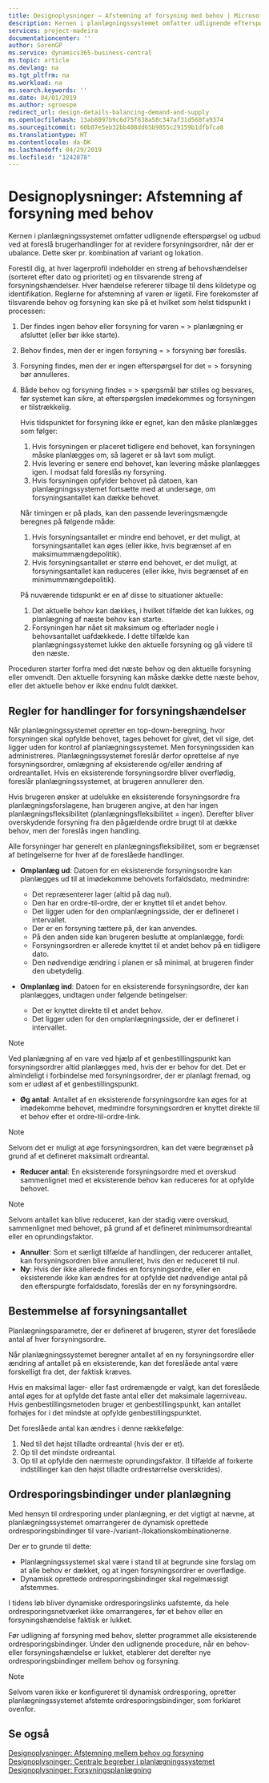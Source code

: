 ```yaml
---
title: Designoplysninger – Afstemning af forsyning med behov | Microsoft Docs
description: Kernen i planlægningssystemet omfatter udlignende efterspørgsel og udbud ved at foreslå brugerhandlinger for at revidere forsyningsordrer, når der er ubalance. Dette sker pr. kombination af variant og lokation.
services: project-madeira
documentationcenter: ''
author: SorenGP
ms.service: dynamics365-business-central
ms.topic: article
ms.devlang: na
ms.tgt_pltfrm: na
ms.workload: na
ms.search.keywords: ''
ms.date: 04/01/2019
ms.author: sgroespe
redirect_url: design-details-balancing-demand-and-supply
ms.openlocfilehash: 13ab8097b9c6d75f838a58c347af31d560fa9374
ms.sourcegitcommit: 60b87e5eb32bb408dd65b9855c29159b1dfbfca8
ms.translationtype: HT
ms.contentlocale: da-DK
ms.lasthandoff: 04/29/2019
ms.locfileid: "1242878"
---
```

# <a name="design-details-balancing-supply-with-demand"></a>Designoplysninger: Afstemning af forsyning med behov
Kernen i planlægningssystemet omfatter udlignende efterspørgsel og udbud ved at foreslå brugerhandlinger for at revidere forsyningsordrer, når der er ubalance. Dette sker pr. kombination af variant og lokation.  

Forestil dig, at hver lagerprofil indeholder en streng af behovshændelser (sorteret efter dato og prioritet) og en tilsvarende streng af forsyningshændelser. Hver hændelse refererer tilbage til dens kildetype og identifikation. Reglerne for afstemning af varen er ligetil. Fire forekomster af tilsvarende behov og forsyning kan ske på et hvilket som helst tidspunkt i processen:  

1. Der findes ingen behov eller forsyning for varen = > planlægning er afsluttet (eller bør ikke starte).  
2. Behov findes, men der er ingen forsyning = > forsyning bør foreslås.  
3. Forsyning findes, men der er ingen efterspørgsel for det = > forsyning bør annulleres.  
4. Både behov og forsyning findes = > spørgsmål bør stilles og besvares, før systemet kan sikre, at efterspørgslen imødekommes og forsyningen er tilstrækkelig.  

     Hvis tidspunktet for forsyning ikke er egnet, kan den måske planlægges som følger:  

    1.  Hvis forsyningen er placeret tidligere end behovet, kan forsyningen måske planlægges om, så lageret er så lavt som muligt.  
    2.  Hvis levering er senere end behovet, kan levering måske planlægges igen. I modsat fald foreslås ny forsyning.  
    3.  Hvis forsyningen opfylder behovet på datoen, kan planlægningssystemet fortsætte med at undersøge, om forsyningsantallet kan dække behovet.  

     Når timingen er på plads, kan den passende leveringsmængde beregnes på følgende måde:  

    1.  Hvis forsyningsantallet er mindre end behovet, er det muligt, at forsyningsantallet kan øges (eller ikke, hvis begrænset af en maksimummængdepolitik).  
    2.  Hvis forsyningsantallet er større end behovet, er det muligt, at forsyningsantallet kan reduceres (eller ikke, hvis begrænset af en minimummængdepolitik).  

     På nuværende tidspunkt er en af disse to situationer aktuelle:  

    1.  Det aktuelle behov kan dækkes, i hvilket tilfælde det kan lukkes, og planlægning af næste behov kan starte.  
    2.  Forsyningen har nået sit maksimum og efterlader nogle i behovsantallet uafdækkede. I dette tilfælde kan planlægningssystemet lukke den aktuelle forsyning og gå videre til den næste.  

 Proceduren starter forfra med det næste behov og den aktuelle forsyning eller omvendt. Den aktuelle forsyning kan måske dække dette næste behov, eller det aktuelle behov er ikke endnu fuldt dækket.  

## <a name="rules-concerning-actions-for-supply-events"></a>Regler for handlinger for forsyningshændelser  
Når planlægningssystemet opretter en top-down-beregning, hvor forsyningen skal opfylde behovet, tages behovet for givet, det vil sige, det ligger uden for kontrol af planlægningssystemet. Men forsyningssiden kan administreres. Planlægningssystemet foreslår derfor oprettelse af nye forsyningsordrer, omlægning af eksisterende og/eller ændring af ordreantallet. Hvis en eksisterende forsyningsordre bliver overflødig, foreslår planlægningssystemet, at brugeren annullerer den.  

Hvis brugeren ønsker at udelukke en eksisterende forsyningsordre fra planlægningsforslagene, han brugeren angive, at den har ingen planlægningsfleksibilitet (planlægningsfleksibilitet = ingen). Derefter bliver overskydende forsyning fra den pågældende ordre brugt til at dække behov, men der foreslås ingen handling.  

Alle forsyninger har generelt en planlægningsfleksibilitet, som er begrænset af betingelserne for hver af de foreslåede handlinger.  

-   **Omplanlæg ud**: Datoen for en eksisterende forsyningsordre kan planlægges ud til at imødekomme behovets forfaldsdato, medmindre:  

    -   Det repræsenterer lager (altid på dag nul).  
    -   Den har en ordre-til-ordre, der er knyttet til et andet behov.  
    -   Det ligger uden for den omplanlægningsside, der er defineret i intervallet.  
    -   Der er en forsyning tættere på, der kan anvendes.  
    -   På den anden side kan brugeren beslutte at omplanlægge, fordi:  
    -   Forsyningsordren er allerede knyttet til et andet behov på en tidligere dato.  
    -   Den nødvendige ændring i planen er så minimal, at brugeren finder den ubetydelig.  

-   **Omplanlæg ind**: Datoen for en eksisterende forsyningsordre, der kan planlægges, undtagen under følgende betingelser:  

    -   Det er knyttet direkte til et andet behov.  
    -   Det ligger uden for den omplanlægningsside, der er defineret i intervallet.  

> [!NOTE]  
>  Ved planlægning af en vare ved hjælp af et genbestillingspunkt kan forsyningsordrer altid planlægges med, hvis der er behov for det. Det er almindeligt i forbindelse med forsyningsordrer, der er planlagt fremad, og som er udløst af et genbestillingspunkt.  

-   **Øg antal**: Antallet af en eksisterende forsyningsordre kan øges for at imødekomme behovet, medmindre forsyningsordren er knyttet direkte til et behov efter et ordre-til-ordre-link.  

> [!NOTE]  
>  Selvom det er muligt at øge forsyningsordren, kan det være begrænset på grund af et defineret maksimalt ordreantal.  

-   **Reducer antal**: En eksisterende forsyningsordre med et overskud sammenlignet med et eksisterende behov kan reduceres for at opfylde behovet.  

> [!NOTE]  
>  Selvom antallet kan blive reduceret, kan der stadig være overskud, sammenlignet med behovet, på grund af et defineret minimumsordreantal eller en oprundingsfaktor.  

-   **Annuller**: Som et særligt tilfælde af handlingen, der reducerer antallet, kan forsyningsordren blive annulleret, hvis den er reduceret til nul.  
-   **Ny**: Hvis der ikke allerede findes en forsyningsordre, eller en eksisterende ikke kan ændres for at opfylde det nødvendige antal på den efterspurgte forfaldsdato, foreslås der en ny forsyningsordre.  

## <a name="determining-the-supply-quantity"></a>Bestemmelse af forsyningsantallet  
Planlægningsparametre, der er defineret af brugeren, styrer det foreslåede antal af hver forsyningsordre.  

Når planlægningssystemet beregner antallet af en ny forsyningsordre eller ændring af antallet på en eksisterende, kan det foreslåede antal være forskelligt fra det, der faktisk kræves.  

Hvis en maksimal lager- eller fast ordremængde er valgt, kan det foreslåede antal øges for at opfylde det faste antal eller det maksimale lagerniveau. Hvis genbestillingsmetoden bruger et genbestillingspunkt, kan antallet forhøjes for i det mindste at opfylde genbestillingspunktet.  

 Det foreslåede antal kan ændres i denne rækkefølge:  

1. Ned til det højst tilladte ordreantal (hvis der er et).  
2. Op til det mindste ordreantal.  
3. Op til at opfylde den nærmeste oprundingsfaktor. (I tilfælde af forkerte indstillinger kan den højst tilladte ordrestørrelse overskrides).  

## <a name="order-tracking-links-during-planning"></a>Ordresporingsbindinger under planlægning  
Med hensyn til ordresporing under planlægning, er det vigtigt at nævne, at planlægningssystemet omarrangerer de dynamisk oprettede ordresporingsbindinger til vare-/variant-/lokationskombinationerne.  

Der er to grunde til dette:  

-   Planlægningssystemet skal være i stand til at begrunde sine forslag om at alle behov er dækket, og at ingen forsyningsordrer er overflødige.  
-   Dynamisk oprettede ordresporingsbindinger skal regelmæssigt afstemmes.  

I tidens løb bliver dynamiske ordresporingslinks uafstemte, da hele ordresporingsnetværket ikke omarrangeres, før et behov eller en forsyningshændelse faktisk er lukket.  

Før udligning af forsyning med behov, sletter programmet alle eksisterende ordresporingsbindinger. Under den udlignende procedure, når en behov- eller forsyningshændelse er lukket, etablerer det derefter nye ordresporingsbindinger mellem behov og forsyning.  

> [!NOTE]  
>  Selvom varen ikke er konfigureret til dynamisk ordresporing, opretter planlægningssystemet afstemte ordresporingsbindinger, som forklaret ovenfor.  

## <a name="see-also"></a>Se også  
[Designoplysninger: Afstemning mellem behov og forsyning](design-details-balancing-demand-and-supply.md)   
[Designoplysninger: Centrale begreber i planlægningssystemet](design-details-central-concepts-of-the-planning-system.md)   
[Designoplysninger: Forsyningsplanlægning](design-details-supply-planning.md)
